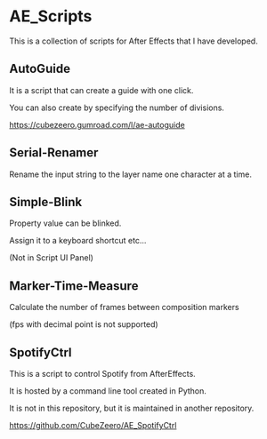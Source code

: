 # AE_Scripts

This is a collection of scripts for After Effects that I have developed.

## AutoGuide

It is a script that can create a guide with one click.

You can also create by specifying the number of divisions.

https://cubezeero.gumroad.com/l/ae-autoguide

## Serial-Renamer

Rename the input string to the layer name one character at a time.

## Simple-Blink

Property value can be blinked.

Assign it to a keyboard shortcut etc...

(Not in Script UI Panel)

## Marker-Time-Measure

Calculate the number of frames between composition markers

(fps with decimal point is not supported)

## SpotifyCtrl

This is a script to control Spotify from AfterEffects.

It is hosted by a command line tool created in Python.

It is not in this repository, but it is maintained in another repository.

https://github.com/CubeZeero/AE_SpotifyCtrl
